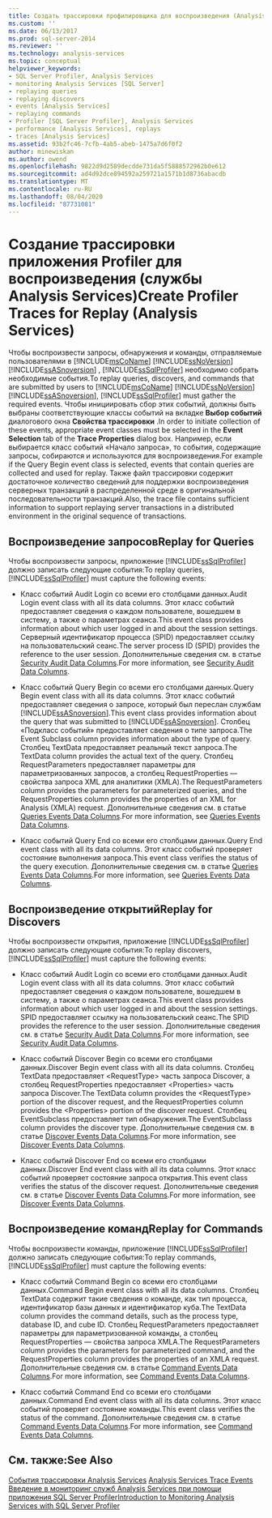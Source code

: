 ```yaml
---
title: Создать трассировки профилировщика для воспроизведения (Analysis Services) | Документация Майкрософт
ms.custom: ''
ms.date: 06/13/2017
ms.prod: sql-server-2014
ms.reviewer: ''
ms.technology: analysis-services
ms.topic: conceptual
helpviewer_keywords:
- SQL Server Profiler, Analysis Services
- monitoring Analysis Services [SQL Server]
- replaying queries
- replaying discovers
- events [Analysis Services]
- replaying commands
- Profiler [SQL Server Profiler], Analysis Services
- performance [Analysis Services], replays
- traces [Analysis Services]
ms.assetid: 93b2fc46-7cfb-4ab5-abeb-1475a7d6f0f2
author: minewiskan
ms.author: owend
ms.openlocfilehash: 9822d9d2589decdde731da5f5888572962b0e612
ms.sourcegitcommit: ad4d92dce894592a259721a1571b1d8736abacdb
ms.translationtype: MT
ms.contentlocale: ru-RU
ms.lasthandoff: 08/04/2020
ms.locfileid: "87731081"
---
```

# <a name="create-profiler-traces-for-replay-analysis-services"></a><span data-ttu-id="daece-102">Создание трассировки приложения Profiler для воспроизведения (службы Analysis Services)</span><span class="sxs-lookup"><span data-stu-id="daece-102">Create Profiler Traces for Replay (Analysis Services)</span></span>
  <span data-ttu-id="daece-103">Чтобы воспроизвести запросы, обнаружения и команды, отправляемые пользователями в [!INCLUDE[msCoName](../../includes/msconame-md.md)] [!INCLUDE[ssNoVersion](../../includes/ssnoversion-md.md)] [!INCLUDE[ssASnoversion](../../includes/ssasnoversion-md.md)] , [!INCLUDE[ssSqlProfiler](../../includes/sssqlprofiler-md.md)] необходимо собрать необходимые события.</span><span class="sxs-lookup"><span data-stu-id="daece-103">To replay queries, discovers, and commands that are submitted by users to [!INCLUDE[msCoName](../../includes/msconame-md.md)] [!INCLUDE[ssNoVersion](../../includes/ssnoversion-md.md)] [!INCLUDE[ssASnoversion](../../includes/ssasnoversion-md.md)], [!INCLUDE[ssSqlProfiler](../../includes/sssqlprofiler-md.md)] must gather the required events.</span></span> <span data-ttu-id="daece-104">Чтобы инициировать сбор этих событий, должны быть выбраны соответствующие классы событий на вкладке **Выбор событий** диалогового окна **Свойства трассировки** .</span><span class="sxs-lookup"><span data-stu-id="daece-104">In order to initiate collection of these events, appropriate event classes must be selected in the **Event Selection** tab of the **Trace Properties** dialog box.</span></span> <span data-ttu-id="daece-105">Например, если выбирается класс событий «Начало запроса», то события, содержащие запросы, собираются и используются для воспроизведения.</span><span class="sxs-lookup"><span data-stu-id="daece-105">For example if the Query Begin event class is selected, events that contain queries are collected and used for replay.</span></span> <span data-ttu-id="daece-106">Также файл трассировки содержит достаточное количество сведений для поддержки воспроизведения серверных транзакций в распределенной среде в оригинальной последовательности транзакций.</span><span class="sxs-lookup"><span data-stu-id="daece-106">Also, the trace file contains sufficient information to support replaying server transactions in a distributed environment in the original sequence of transactions.</span></span>  
  
## <a name="replay-for-queries"></a><span data-ttu-id="daece-107">Воспроизведение запросов</span><span class="sxs-lookup"><span data-stu-id="daece-107">Replay for Queries</span></span>  
 <span data-ttu-id="daece-108">Чтобы воспроизвести запросы, приложение [!INCLUDE[ssSqlProfiler](../../includes/sssqlprofiler-md.md)] должно записать следующие события:</span><span class="sxs-lookup"><span data-stu-id="daece-108">To replay queries, [!INCLUDE[ssSqlProfiler](../../includes/sssqlprofiler-md.md)] must capture the following events:</span></span>  
  
-   <span data-ttu-id="daece-109">Класс событий Audit Login со всеми его столбцами данных.</span><span class="sxs-lookup"><span data-stu-id="daece-109">Audit Login event class with all its data columns.</span></span> <span data-ttu-id="daece-110">Этот класс событий предоставляет сведения о каждом пользователе, вошедшем в систему, а также о параметрах сеанса.</span><span class="sxs-lookup"><span data-stu-id="daece-110">This event class provides information about which user logged in and about the session settings.</span></span> <span data-ttu-id="daece-111">Серверный идентификатор процесса (SPID) предоставляет ссылку на пользовательский сеанс.</span><span class="sxs-lookup"><span data-stu-id="daece-111">The server process ID (SPID) provides the reference to the user session.</span></span> <span data-ttu-id="daece-112">Дополнительные сведения см. в статье [Security Audit Data Columns](https://docs.microsoft.com/bi-reference/trace-events/security-audit-data-columns).</span><span class="sxs-lookup"><span data-stu-id="daece-112">For more information, see [Security Audit Data Columns](https://docs.microsoft.com/bi-reference/trace-events/security-audit-data-columns).</span></span>  
  
-   <span data-ttu-id="daece-113">Класс событий Query Begin со всеми его столбцами данных.</span><span class="sxs-lookup"><span data-stu-id="daece-113">Query Begin event class with all its data columns.</span></span> <span data-ttu-id="daece-114">Этот класс событий предоставляет сведения о запросе, который был переслан службам [!INCLUDE[ssASnoversion](../../includes/ssasnoversion-md.md)].</span><span class="sxs-lookup"><span data-stu-id="daece-114">This event class provides information about the query that was submitted to [!INCLUDE[ssASnoversion](../../includes/ssasnoversion-md.md)].</span></span> <span data-ttu-id="daece-115">Столбец «Подкласс событий» предоставляет сведения о типе запроса.</span><span class="sxs-lookup"><span data-stu-id="daece-115">The Event Subclass column provides information about the type of query.</span></span> <span data-ttu-id="daece-116">Столбец TextData предоставляет реальный текст запроса.</span><span class="sxs-lookup"><span data-stu-id="daece-116">The TextData column provides the actual text of the query.</span></span> <span data-ttu-id="daece-117">Столбец RequestParameters предоставляет параметры для параметризованных запросов, а столбец RequestProperties — свойства запроса XML для аналитики (XMLA).</span><span class="sxs-lookup"><span data-stu-id="daece-117">The RequestParameters column provides the parameters for parameterized queries, and the RequestProperties column provides the properties of an XML for Analysis (XMLA) request.</span></span> <span data-ttu-id="daece-118">Дополнительные сведения см. в статье [Queries Events Data Columns](https://docs.microsoft.com/bi-reference/trace-events/queries-events-data-columns).</span><span class="sxs-lookup"><span data-stu-id="daece-118">For more information, see [Queries Events Data Columns](https://docs.microsoft.com/bi-reference/trace-events/queries-events-data-columns).</span></span>  
  
-   <span data-ttu-id="daece-119">Класс событий Query End со всеми его столбцами данных.</span><span class="sxs-lookup"><span data-stu-id="daece-119">Query End event class with all its data columns.</span></span> <span data-ttu-id="daece-120">Этот класс событий проверяет состояние выполнения запроса.</span><span class="sxs-lookup"><span data-stu-id="daece-120">This event class verifies the status of the query execution.</span></span> <span data-ttu-id="daece-121">Дополнительные сведения см. в статье [Queries Events Data Columns](https://docs.microsoft.com/bi-reference/trace-events/queries-events-data-columns).</span><span class="sxs-lookup"><span data-stu-id="daece-121">For more information, see [Queries Events Data Columns](https://docs.microsoft.com/bi-reference/trace-events/queries-events-data-columns).</span></span>  
  
## <a name="replay-for-discovers"></a><span data-ttu-id="daece-122">Воспроизведение открытий</span><span class="sxs-lookup"><span data-stu-id="daece-122">Replay for Discovers</span></span>  
 <span data-ttu-id="daece-123">Чтобы воспроизвести открытия, приложение [!INCLUDE[ssSqlProfiler](../../includes/sssqlprofiler-md.md)] должно записать следующие события:</span><span class="sxs-lookup"><span data-stu-id="daece-123">To replay discovers, [!INCLUDE[ssSqlProfiler](../../includes/sssqlprofiler-md.md)] must capture the following events:</span></span>  
  
-   <span data-ttu-id="daece-124">Класс событий Audit Login со всеми его столбцами данных.</span><span class="sxs-lookup"><span data-stu-id="daece-124">Audit Login event class with all its data columns.</span></span> <span data-ttu-id="daece-125">Этот класс событий предоставляет сведения о каждом пользователе, вошедшем в систему, а также о параметрах сеанса.</span><span class="sxs-lookup"><span data-stu-id="daece-125">This event class provides information about which user logged in and about the session settings.</span></span> <span data-ttu-id="daece-126">SPID предоставляет ссылку на пользовательский сеанс.</span><span class="sxs-lookup"><span data-stu-id="daece-126">The SPID provides the reference to the user session.</span></span> <span data-ttu-id="daece-127">Дополнительные сведения см. в статье [Security Audit Data Columns](https://docs.microsoft.com/bi-reference/trace-events/security-audit-data-columns).</span><span class="sxs-lookup"><span data-stu-id="daece-127">For more information, see [Security Audit Data Columns](https://docs.microsoft.com/bi-reference/trace-events/security-audit-data-columns).</span></span>  
  
-   <span data-ttu-id="daece-128">Класс событий Discover Begin со всеми его столбцами данных.</span><span class="sxs-lookup"><span data-stu-id="daece-128">Discover Begin event class with all its data columns.</span></span> <span data-ttu-id="daece-129">Столбец TextData предоставляет \<RequestType> часть запроса Discover, а столбец RequestProperties предоставляет \<Properties> часть запроса Discover.</span><span class="sxs-lookup"><span data-stu-id="daece-129">The TextData column provides the \<RequestType> portion of the discover request, and the RequestProperties column provides the \<Properties> portion of the discover request.</span></span> <span data-ttu-id="daece-130">Столбец EventSubclass предоставляет тип обнаружения.</span><span class="sxs-lookup"><span data-stu-id="daece-130">The EventSubclass column provides the discover type.</span></span> <span data-ttu-id="daece-131">Дополнительные сведения см. в статье [Discover Events Data Columns](https://docs.microsoft.com/bi-reference/trace-events/discover-events-data-columns).</span><span class="sxs-lookup"><span data-stu-id="daece-131">For more information, see [Discover Events Data Columns](https://docs.microsoft.com/bi-reference/trace-events/discover-events-data-columns).</span></span>  
  
-   <span data-ttu-id="daece-132">Класс событий Discover End со всеми его столбцами данных.</span><span class="sxs-lookup"><span data-stu-id="daece-132">Discover End event class with all its data columns.</span></span> <span data-ttu-id="daece-133">Этот класс событий проверяет состояние запроса открытия.</span><span class="sxs-lookup"><span data-stu-id="daece-133">This event class verifies the status of the discover request.</span></span> <span data-ttu-id="daece-134">Дополнительные сведения см. в статье [Discover Events Data Columns](https://docs.microsoft.com/bi-reference/trace-events/discover-events-data-columns).</span><span class="sxs-lookup"><span data-stu-id="daece-134">For more information, see [Discover Events Data Columns](https://docs.microsoft.com/bi-reference/trace-events/discover-events-data-columns).</span></span>  
  
## <a name="replay-for-commands"></a><span data-ttu-id="daece-135">Воспроизведение команд</span><span class="sxs-lookup"><span data-stu-id="daece-135">Replay for Commands</span></span>  
 <span data-ttu-id="daece-136">Чтобы воспроизвести команды, приложение [!INCLUDE[ssSqlProfiler](../../includes/sssqlprofiler-md.md)] должно записать следующие события:</span><span class="sxs-lookup"><span data-stu-id="daece-136">To replay commands, [!INCLUDE[ssSqlProfiler](../../includes/sssqlprofiler-md.md)] must capture the following events:</span></span>  
  
-   <span data-ttu-id="daece-137">Класс событий Command Begin со всеми его столбцами данных.</span><span class="sxs-lookup"><span data-stu-id="daece-137">Command Begin event class with all its data columns.</span></span> <span data-ttu-id="daece-138">Столбец TextData содержит такие сведения о команде, как тип процесса, идентификатор базы данных и идентификатор куба.</span><span class="sxs-lookup"><span data-stu-id="daece-138">The TextData column provides the command details, such as the process type, database ID, and cube ID.</span></span> <span data-ttu-id="daece-139">Столбец RequestParameters предоставляет параметры для параметризованной команды, а столбец RequestProperties — свойства запроса XMLA.</span><span class="sxs-lookup"><span data-stu-id="daece-139">The RequestParameters column provides the parameters for parameterized command, and the RequestProperties column provides the properties of an XMLA request.</span></span> <span data-ttu-id="daece-140">Дополнительные сведения см. в статье [Command Events Data Columns](https://docs.microsoft.com/bi-reference/trace-events/command-events-data-columns).</span><span class="sxs-lookup"><span data-stu-id="daece-140">For more information, see [Command Events Data Columns](https://docs.microsoft.com/bi-reference/trace-events/command-events-data-columns).</span></span>  
  
-   <span data-ttu-id="daece-141">Класс событий Command End со всеми его столбцами данных.</span><span class="sxs-lookup"><span data-stu-id="daece-141">Command End event class with all its data columns.</span></span> <span data-ttu-id="daece-142">Этот класс событий проверяет состояние команды.</span><span class="sxs-lookup"><span data-stu-id="daece-142">This event class verifies the status of the command.</span></span> <span data-ttu-id="daece-143">Дополнительные сведения см. в статье [Command Events Data Columns](https://docs.microsoft.com/bi-reference/trace-events/command-events-data-columns).</span><span class="sxs-lookup"><span data-stu-id="daece-143">For more information, see [Command Events Data Columns](https://docs.microsoft.com/bi-reference/trace-events/command-events-data-columns).</span></span>  
  
## <a name="see-also"></a><span data-ttu-id="daece-144">См. также:</span><span class="sxs-lookup"><span data-stu-id="daece-144">See Also</span></span>  
 <span data-ttu-id="daece-145">[События трассировки Analysis Services](https://docs.microsoft.com/bi-reference/trace-events/analysis-services-trace-events) </span><span class="sxs-lookup"><span data-stu-id="daece-145">[Analysis Services Trace Events](https://docs.microsoft.com/bi-reference/trace-events/analysis-services-trace-events) </span></span>  
 [<span data-ttu-id="daece-146">Введение в мониторинг служб Analysis Services при помощи приложения SQL Server Profiler</span><span class="sxs-lookup"><span data-stu-id="daece-146">Introduction to Monitoring Analysis Services with SQL Server Profiler</span></span>](introduction-to-monitoring-analysis-services-with-sql-server-profiler.md)  
  
  
